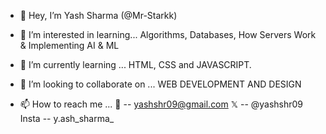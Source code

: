 - 👋 Hey, I’m Yash Sharma (@Mr-Starkk)
- 👀 I’m interested in learning... 	Algorithms, 
                                    Databases, 
                                    How Servers Work
                                    & Implementing AI & ML
                            
- 🌱 I’m currently learning ... HTML, CSS and JAVASCRIPT.
- 💞️ I’m looking to collaborate on ... WEB DEVELOPMENT AND DESIGN
- 📫 How to reach me ... 
            📨  --  yashshr09@gmail.com
            𝕏   --  @yashshr09
          Insta --  y.ash_sharma_

<!---
Mr-Starkk/Mr-Starkk is a ✨ special ✨ repository because its `README.md` (this file) appears on your GitHub profile.
You can click the Preview link to take a look at your changes.
--->
